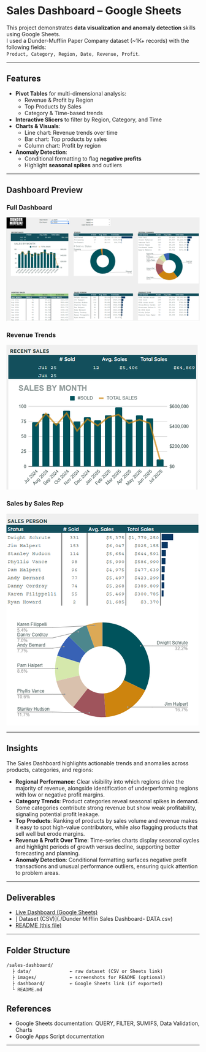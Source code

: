 #  Sales Dashboard – Google Sheets

This project demonstrates **data visualization and anomaly detection** skills using Google Sheets.  
I used a Dunder-Mufflin Paper Company dataset (~1K+ records) with the following fields:  
`Product, Category, Region, Date, Revenue, Profit`.

---

##  Features
- **Pivot Tables** for multi-dimensional analysis:
  - Revenue & Profit by Region
  - Top Products by Sales
  - Category & Time-based trends
- **Interactive Slicers** to filter by Region, Category, and Time
- **Charts & Visuals**:
  - Line chart: Revenue trends over time
  - Bar chart: Top products by sales
  - Column chart: Profit by region
- **Anomaly Detection**:
  - Conditional formatting to flag **negative profits**
  - Highlight **seasonal spikes** and outliers

---

##  Dashboard Preview

### Full Dashboard
![Dashboard Overview](./images/dashboard_overview.png)

### Revenue Trends
![Filtered by Region](./images/revenue_trend.png)

### Sales by Sales Rep
![Negative Profit Highlight](./images/profit_by_region.png)

---

## Insights  

The Sales Dashboard highlights actionable trends and anomalies across products, categories, and regions:  

- **Regional Performance**: Clear visibility into which regions drive the majority of revenue, alongside identification of underperforming regions with low or negative profit margins.  
- **Category Trends**: Product categories reveal seasonal spikes in demand. Some categories contribute strong revenue but show weak profitability, signaling potential profit leakage.  
- **Top Products**: Ranking of products by sales volume and revenue makes it easy to spot high-value contributors, while also flagging products that sell well but erode margins.  
- **Revenue & Profit Over Time**: Time-series charts display seasonal cycles and highlight periods of growth versus decline, supporting better forecasting and planning.  
- **Anomaly Detection**: Conditional formatting surfaces negative profit transactions and unusual performance outliers, ensuring quick attention to problem areas.  


---

##  Deliverables
- [ Live Dashboard (Google Sheets)](https://docs.google.com/spreadsheets/d/1SnlmyJ19LUXk3nko8yYqmxbrp_CMVKUhaTcp1hHv7qs/edit?usp=sharing)  
- [ Dataset (CSV)](./Dunder Mifflin Sales Dashboard- DATA.csv)  
- [ README (this file)](./README.md)  

---
## Folder Structure  

```
/sales-dashboard/
  ├ data/              ← raw dataset (CSV or Sheets link)
  ├ images/            ← screenshots for README (optional)
  ├ dashboard/         ← Google Sheets link (if exported)
  └ README.md
``` 
## References  

- Google Sheets documentation: QUERY, FILTER, SUMIFS, Data Validation, Charts  
- Google Apps Script documentation 
---


